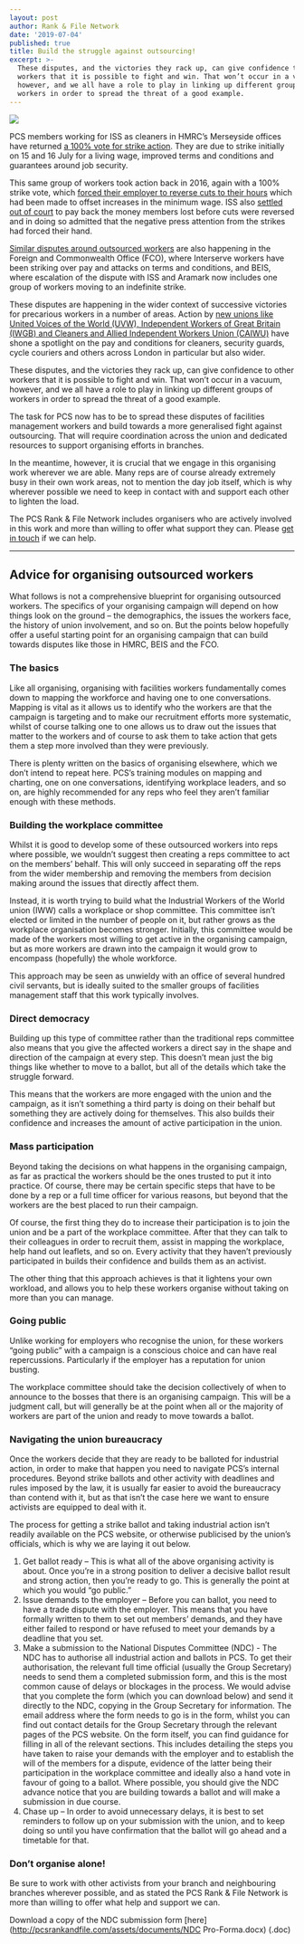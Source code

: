 ```yaml
---
layout: post
author: Rank & File Network
date: '2019-07-04'
published: true
title: Build the struggle against outsourcing!
excerpt: >-
  These disputes, and the victories they rack up, can give confidence to other
  workers that it is possible to fight and win. That won’t occur in a vacuum,
  however, and we all have a role to play in linking up different groups of
  workers in order to spread the threat of a good example.
---
```

![]({{site.baseurl}}/https://justiceforhmrccleaners.files.wordpress.com/2019/03/img-20190315-wa0026-1.jpg?w=1400)

PCS members working for ISS as cleaners in HMRC’s Merseyside offices have returned [a 100% vote for strike action](https://justiceforhmrccleaners.wordpress.com/2019/07/01/hmrc-cleaners-vote-returns-100-support-for-industrial-action/). They are due to strike initially on 15 and 16 July for a living wage, improved terms and conditions and guarantees around job security.

This same group of workers took action back in 2016, again with a 100% strike vote, which [forced their employer to reverse cuts to their hours](https://justiceforhmrccleaners.wordpress.com/2016/09/03/hmrc-cleaners-strike-suspended-as-hours-reinstated/) which had been made to offset increases in the minimum wage. ISS also [settled out of court](https://justiceforhmrccleaners.wordpress.com/2017/07/14/merseyside-cleaners-win-back-pay/) to pay back the money members lost before cuts were reversed and in doing so admitted that the negative press attention from the strikes had forced their hand.

[Similar disputes around outsourced workers](https://www.pcs.org.uk/news/outsourced-workers-in-2-government-departments-striking-in-next-fortnight) are also happening in the Foreign and Commonwealth Office (FCO), where Interserve workers have been striking over pay and attacks on terms and conditions, and BEIS, where escalation of the dispute with ISS and Aramark now includes one group of workers moving to an indefinite strike.

These disputes are happening in the wider context of successive victories for precarious workers in a number of areas. Action by [new unions like United Voices of the World (UVW), Independent Workers of Great Britain (IWGB) and Cleaners and Allied Independent Workers Union (CAIWU)](https://freedomnews.org.uk/rattling-cages-rise-of-the-united-voices-of-the-world/) have shone a spotlight on the pay and conditions for cleaners, security guards, cycle couriers and others across London in particular but also wider.

These disputes, and the victories they rack up, can give confidence to other workers that it is possible to fight and win. That won’t occur in a vacuum, however, and we all have a role to play in linking up different groups of workers in order to spread the threat of a good example.

The task for PCS now has to be to spread these disputes of facilities management workers and build towards a more generalised fight against outsourcing. That will require coordination across the union and dedicated resources to support organising efforts in branches.

In the meantime, however, it is crucial that we engage in this organising work wherever we are able. Many reps are of course already extremely busy in their own work areas, not to mention the day job itself, which is why wherever possible we need to keep in contact with and support each other to lighten the load.

The PCS Rank & File Network includes organisers who are actively involved in this work and more than willing to offer what support they can. Please [get in touch](mailto:hello@pcsrankandfile.com) if we can help.

---

## Advice for organising outsourced workers

What follows is not a comprehensive blueprint for organising outsourced workers. The specifics of your organising campaign will depend on how things look on the ground – the demographics, the issues the workers face, the history of union involvement, and so on. But the points below hopefully offer a useful starting point for an organising campaign that can build towards disputes like those in HMRC, BEIS and the FCO.

### The basics

Like all organising, organising with facilities workers fundamentally comes down to mapping the workforce and having one to one conversations. Mapping is vital as it allows us to identify who the workers are that the campaign is targeting and to make our recruitment efforts more systematic, whilst of course talking one to one allows us to draw out the issues that matter to the workers and of course to ask them to take action that gets them a step more involved than they were previously.

There is plenty written on the basics of organising elsewhere, which we don’t intend to repeat here. PCS’s training modules on mapping and charting, one on one conversations, identifying workplace leaders, and so on, are highly recommended for any reps who feel they aren’t familiar enough with these methods.

### Building the workplace committee

Whilst it is good to develop some of these outsourced workers into reps where possible, we wouldn’t suggest then creating a reps committee to act on the members’ behalf. This will only succeed in separating off the reps from the wider membership and removing the members from decision making around the issues that directly affect them.

Instead, it is worth trying to build what the Industrial Workers of the World union (IWW) calls a workplace or shop committee. This committee isn’t elected or limited in the number of people on it, but rather grows as the workplace organisation becomes stronger. Initially, this committee would be made of the workers most willing to get active in the organising campaign, but as more workers are drawn into the campaign it would grow to encompass (hopefully) the whole workforce.

This approach may be seen as unwieldy with an office of several hundred civil servants, but is ideally suited to the smaller groups of facilities management staff that this work typically involves.

### Direct democracy

Building up this type of committee rather than the traditional reps committee also means that you give the affected workers a direct say in the shape and direction of the campaign at every step. This doesn’t mean just the big things like whether to move to a ballot, but all of the details which take the struggle forward.

This means that the workers are more engaged with the union and the campaign, as it isn’t something a third party is doing on their behalf but something they are actively doing for themselves. This also builds their confidence and increases the amount of active participation in the union.

### Mass participation

Beyond taking the decisions on what happens in the organising campaign, as far as practical the workers should be the ones trusted to put it into practice. Of course, there may be certain specific steps that have to be done by a rep or a full time officer for various reasons, but beyond that the workers are the best placed to run their campaign.

Of course, the first thing they do to increase their participation is to join the union and be a part of the workplace committee. After that they can talk to their colleagues in order to recruit them, assist in mapping the workplace, help hand out leaflets, and so on. Every activity that they haven’t previously participated in builds their confidence and builds them as an activist.

The other thing that this approach achieves is that it lightens your own workload, and allows you to help these workers organise without taking on more than you can manage.

### Going public

Unlike working for employers who recognise the union, for these workers “going public” with a campaign is a conscious choice and can have real repercussions. Particularly if the employer has a reputation for union busting.

The workplace committee should take the decision collectively of when to announce to the bosses that there is an organising campaign. This will be a judgment call, but will generally be at the point when all or the majority of workers are part of the union and ready to move towards a ballot.

### Navigating the union bureaucracy

Once the workers decide that they are ready to be balloted for industrial action, in order to make that happen you need to navigate PCS’s internal procedures. Beyond strike ballots and other activity with deadlines and rules imposed by the law, it is usually far easier to avoid the bureaucracy than contend with it, but as that isn’t the case here we want to ensure activists are equipped to deal with it.

The process for getting a strike ballot and taking industrial action isn’t readily available on the PCS website, or otherwise publicised by the union’s officials, which is why we are laying it out below.

1.	Get ballot ready – This is what all of the above organising activity is about. Once you’re in a strong position to deliver a decisive ballot result and strong action, then you’re ready to go. This is generally the point at which you would “go public.”
2.	Issue demands to the employer – Before you can ballot, you need to have a trade dispute with the employer. This means that you have formally written to them to set out members’ demands, and they have either failed to respond or have refused to meet your demands by a deadline that you set.
3.	Make a submission to the National Disputes Committee (NDC) - The NDC has to authorise all industrial action and ballots in PCS. To get their authorisation, the relevant full time official (usually the Group Secretary) needs to send them a completed submission form, and this is the most common cause of delays or blockages in the process. We would advise that you complete the form (which you can download below) and send it directly to the NDC, copying in the Group Secretary for information.
The email address where the form needs to go is in the form, whilst you can find out contact details for the Group Secretary through the relevant pages of the PCS website. On the form itself, you can find guidance for filling in all of the relevant sections. This includes detailing the steps you have taken to raise your demands with the employer and to establish the will of the members for a dispute, evidence of the latter being their participation in the workplace committee and ideally also a hand vote in favour of going to a ballot.
Where possible, you should give the NDC advance notice that you are building towards a ballot and will make a submission in due course.
4.	Chase up – In order to avoid unnecessary delays, it is best to set reminders to follow up on your submission with the union, and to keep doing so until you have confirmation that the ballot will go ahead and a timetable for that.

### Don’t organise alone!

Be sure to work with other activists from your branch and neighbouring branches wherever possible, and as stated the PCS Rank & File Network is more than willing to offer what help and support we can.

Download a copy of the NDC submission form [here](http://pcsrankandfile.com/assets/documents/NDC Pro-Forma.docx) (.doc)
